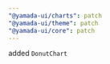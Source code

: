 ```yaml
---
"@yamada-ui/charts": patch
"@yamada-ui/theme": patch
"@yamada-ui/core": patch
---
```


added `DonutChart`
